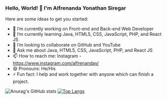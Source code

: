 ### Hello, World! 👋 I'm Alfrenanda Yonathan Siregar

Here are some ideas to get you started:
- 🔭 I’m currently working on Front-end and Back-end Web Developer
- 🌱 I’m currently learning Java, HTML5, CSS, JavaScript, PHP, and React JS
- 👯 I’m looking to collaborate on GitHub and YouTube
- 💬 Ask me about Java, HTML5, CSS, JavaScript, PHP, and React JS
- 📫 How to reach me: Instagram - https://www.instagram.com/alfrenanday/
- 😄 Pronouns: He/His
- ⚡ Fun fact: I help and work together with anyone which can finish a project.

![Anurag's GitHub stats](https://github-readme-stats.vercel.app/api?username=yonathansiregar&show_icons=true&theme=dark)
[![Top Langs](https://github-readme-stats.vercel.app/api/top-langs/?username=yonathansiregar&layout=compact&show_icons=true&theme=dark)](https://github.com/anuraghazra/github-readme-stats)

